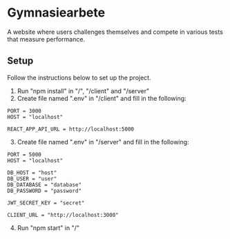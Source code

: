 # Gymnasiearbete
A website where users challenges themselves and compete in various tests that measure performance.

## Setup
Follow the instructions below to set up the project.
1. Run "npm install" in "/", "/client" and "/server"
2. Create file named ".env" in "/client" and fill in the following:
```env
PORT = 3000
HOST = "localhost"

REACT_APP_API_URL = http://localhost:5000
```
3. Create file named ".env" in "/server" and fill in the following:
```env
PORT = 5000
HOST = "localhost"

DB_HOST = "host"
DB_USER = "user"
DB_DATABASE = "database"
DB_PASSWORD = "password"

JWT_SECRET_KEY = "secret"

CLIENT_URL = "http://localhost:3000"
```
4. Run "npm start" in "/"
